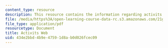 ```yaml
---
content_type: resource
description: This resource contains the information regarding activits web.
file: /media/https%3A/open-learning-course-data-rc.s3.amazonaws.com/21g-302-french-ii-fall-2004/434e2bbd4b9e47591d8ab0d026fcec09_MIT21G_302_F04_Web_G.pdf
file_type: application/pdf
resourcetype: Document
title: Activits Web
uid: 434e2bbd-4b9e-4759-1d8a-b0d026fcec09
---
```

